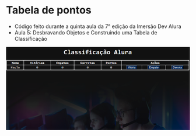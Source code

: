 # Tabela de pontos

* Código feito durante a quinta aula da 7° edição da Imersão Dev Alura
* Aula 5: Desbravando Objetos e Construindo uma Tabela de Classificação

![Alt text](image.png)